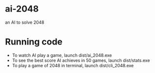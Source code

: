 # ai-2048
an AI to solve 2048

# Running code
- To watch AI play a game, launch dist/ai_2048.exe
- To see the best score AI achieves in 50 games, launch dist/stats.exe
- To play a game of 2048 in terminal, launch dist/cli_2048.exe
